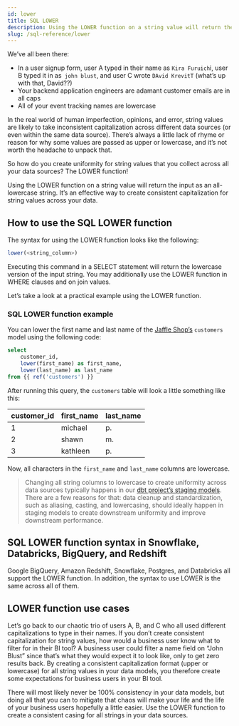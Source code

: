 ```yaml
---
id: lower
title: SQL LOWER
description: Using the LOWER function on a string value will return the input as an all-lowercase string. It’s an effective way to create consistent capitalization for string values across your data.
slug: /sql-reference/lower
---
```


<head>
    <title>Working with the SQL LOWER function</title>
</head>

We’ve all been there:
- In a user signup form, user A typed in their name as `Kira Furuich`i, user B typed it in as` john blust`, and user C wrote `DAvid KrevitT` (what’s up with that, David??)
- Your backend application engineers are adamant customer emails are in all caps
- All of your event tracking names are lowercase

In the real world of human imperfection, opinions, and error, string values are likely to take inconsistent capitalization across different data sources (or even within the same data source). There’s always a little lack of rhyme or reason for why some values are passed as upper or lowercase, and it’s not worth the headache to unpack that.

So how do you create uniformity for string values that you collect across all your data sources? The LOWER function!

Using the LOWER function on a string value will return the input as an all-lowercase string. It’s an effective way to create consistent capitalization for string values across your data.

## How to use the SQL LOWER function

The syntax for using the LOWER function looks like the following:

```sql
lower(<string_column>)
```

Executing this command in a SELECT statement will return the lowercase version of the input string. You may additionally use the LOWER function in WHERE clauses and on join values.

Let’s take a look at a practical example using the LOWER function.

### SQL LOWER function example

You can lower the first name and last name of the [Jaffle Shop’s](https://github.com/dbt-labs/jaffle_shop) `customers` model using the following code:

```sql
select 
	customer_id,
	lower(first_name) as first_name,
	lower(last_name) as last_name
from {{ ref('customers') }}
```

After running this query, the `customers` table will look a little something like this:

| customer_id | first_name | last_name |
|---|---|---|
| 1 | michael | p. |
| 2 | shawn | m. |
| 3 | kathleen | p. |

Now, all characters in the `first_name` and `last_name` columns are lowercase.

> Changing all string columns to lowercase to create uniformity across data sources typically happens in our [dbt project’s staging models](https://docs.getdbt.com/guides/best-practices/how-we-structure/2-staging). There are a few reasons for that: data cleanup and standardization, such as aliasing, casting, and lowercasing, should ideally happen in staging models to create downstream uniformity and improve downstream performance.

## SQL LOWER function syntax in Snowflake, Databricks, BigQuery, and Redshift

Google BigQuery, Amazon Redshift, Snowflake, Postgres, and Databricks all support the LOWER function. In addition, the syntax to use LOWER is the same across all of them.


## LOWER function use cases

Let’s go back to our chaotic trio of users A, B, and C who all used different capitalizations to type in their names. If you don’t create consistent capitalization for string values, how would a business user know what to filter for in their BI tool? A business user could filter a name field on “John Blust” since that’s what they would expect it to look like, only to get zero results back. By creating a consistent capitalization format (upper or lowercase) for all string values in your data models, you therefore create some expectations for business users in your BI tool.

There will most likely never be 100% consistency in your data models, but doing all that you can to mitigate that chaos will make your life and the life of your business users hopefully a little easier. Use the LOWER function to create a consistent casing for all strings in your data sources.
